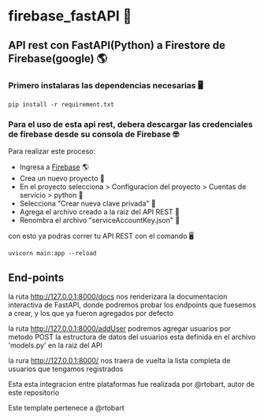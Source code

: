 # firebase_fastAPI 🚀
## API rest con FastAPI(Python) a Firestore de Firebase(google) 🌎

### Primero instalaras las dependencias necesarias 🖥
```
pip install -r requirement.txt
```

### Para el uso de esta api rest, debera descargar las credenciales de firebase desde su consola de Firebase 🤓
Para realizar este proceso:
- Ingresa a [Firebase](https://console.firebase.google.com/) 🌎
- Crea un nuevo proyecto 🚀
- En el proyecto selecciona > Configuracion del proyecto > Cuentas de servicio > python 🐍
- Selecciona "Crear nueva clave privada" 🔑
- Agrega el archivo creado a la raiz del API REST 📩
- Renombra el archivo "serviceAccountKey.json" 📄

con esto ya podras correr tu API REST con el comando 🖥
```
uvicorn main:app --reload 
```
## End-points

la ruta http://127.0.0.1:8000/docs nos renderizara la documentacion interactiva de FastAPI, donde podremos probar los       endpoints que fuesemos a crear, y los que ya fueron agregados por defecto

la ruta http://127.0.0.1:8000/addUser podremos agregar usuarios por metodo POST 
  la estructura de datos del usuarios esta definida en el archivo 'models.py' en la raiz del API

la rura http://127.0.0.1:8000/ nos traera de vuelta la lista completa de usuarios que tengamos registrados 
  
Esta esta integracion entre plataformas fue realizada por @rtobart, autor de este repositorio 



Este template pertenece a @rtobart
